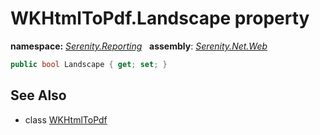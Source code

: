 # WKHtmlToPdf.Landscape property
**namespace:** *[Serenity.Reporting](../../README.md#serenity.reporting-namespace)*   **assembly**: *[Serenity.Net.Web](../../README.md)*

```csharp
public bool Landscape { get; set; }
```

## See Also

* class [WKHtmlToPdf](../WKHtmlToPdf.md)